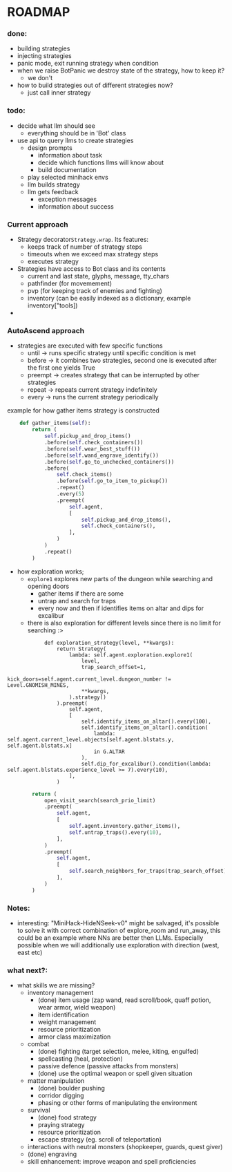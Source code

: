 # ROADMAP

### done:
- building strategies
- injecting strategies
- panic mode, exit running strategy when condition
- when we raise BotPanic we destroy state of the strategy, how to keep it?
    - we don't
- how to build strategies out of different strategies now?
    - just call inner strategy

### todo:
- decide what llm should see 
    - everything should be in 'Bot' class
- use api to query llms to create strategies
    - design prompts
        - information about task
        - decide which functions llms will know about
        - build documentation 
    - play selected minihack envs
    - llm builds strategy
    - llm gets feedback
        - exception messages
        - information about success
  


### Current approach
- Strategy decorator`Strategy.wrap`. Its features: 
    - keeps track of number of strategy steps
    - timeouts when we exceed max strategy steps
    - executes strategy 
- Strategies have access to Bot class and its contents
    - current and last state, glyphs, message, tty_chars
    - pathfinder (for movemement)
    - pvp (for keeping track of enemies and fighting)
    - inventory (can be easily indexed as a dictionary, example inventory["tools])
- 

### AutoAscend approach
- strategies are executed with few specific functions
    - until -> runs specific strategy until specific condition is met
    - before -> it combines two strategies, second one is executed after the first one yields True
    - preempt -> creates strategy that can be interrupted by other strategies
    - repeat -> repeats current strategy indefinitely
    - every -> runs the current strategy periodically

example for how gather items strategy is constructed
```python
    def gather_items(self):
        return (
            self.pickup_and_drop_items()
            .before(self.check_containers())
            .before(self.wear_best_stuff())
            .before(self.wand_engrave_identify())
            .before(self.go_to_unchecked_containers())
            .before(
                self.check_items()
                .before(self.go_to_item_to_pickup())
                .repeat()
                .every(5)
                .preempt(
                    self.agent,
                    [
                        self.pickup_and_drop_items(),
                        self.check_containers(),
                    ],
                )
            )
            .repeat()
        )

```

- how exploration works;
    - `explore1` explores new parts of the dungeon while searching and opening doors
        - gather items if there are some 
        - untrap and search for traps 
        - every now and then if identifies items on altar and dips for excalibur
    - there is also exploration for different levels since there is no limit for searching :>

```
            def exploration_strategy(level, **kwargs):
                return Strategy(
                    lambda: self.agent.exploration.explore1(
                        level,
                        trap_search_offset=1,
                        kick_doors=self.agent.current_level.dungeon_number != Level.GNOMISH_MINES,
                        **kwargs,
                    ).strategy()
                ).preempt(
                    self.agent,
                    [
                        self.identify_items_on_altar().every(100),
                        self.identify_items_on_altar().condition(
                            lambda: self.agent.current_level.objects[self.agent.blstats.y, self.agent.blstats.x]
                            in G.ALTAR
                        ),
                        self.dip_for_excalibur().condition(lambda: self.agent.blstats.experience_level >= 7).every(10),
                    ],
                )
```


```python
        return (
            open_visit_search(search_prio_limit)
            .preempt(
                self.agent,
                [
                    self.agent.inventory.gather_items(),
                    self.untrap_traps().every(10),
                ],
            )
            .preempt(
                self.agent,
                [
                    self.search_neighbors_for_traps(trap_search_offset),
                ],
            )
        )
```

### Notes:
- interesting: "MiniHack-HideNSeek-v0" might be salvaged, it's possible to solve it with correct combination of explore_room and run_away, this could be an example where NNs are better then LLMs. Especially possible when we will additionally use exploration with direction (west, east etc)


### what next?:
- what skills we are missing?
    - inventory management
        - (done) item usage (zap wand, read scroll/book, quaff potion, wear armor, wield weapon)
        - item identification
        - weight management
        - resource prioritization
        - armor class maximization
    - combat
        - (done) fighting (target selection, melee, kiting, engulfed)
        - spellcasting (heal, protection)
        - passive defence (passive attacks from monsters)
        - (done) use the optimal weapon or spell given situation
    - matter manipulation
        - (done) boulder pushing
        - corridor digging
        - phasing or other forms of manipulating the environment
    - survival
        - (done) food strategy
        - praying strategy
        - resource prioritization
        - escape strategy (eg. scroll of teleportation)
    - interactions with neutral monsters (shopkeeper, guards, quest giver)
    - (done) engraving
    - skill enhancement: improve weapon and spell proficiencies

